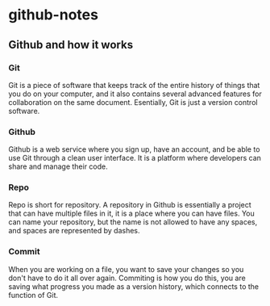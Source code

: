 # github-notes

## Github and how it works  

### Git

Git is a piece of software that keeps track of the entire history of things that you do on your computer, and it also contains several advanced features for collaboration on the same document. Esentially, Git is just a version control software.

### Github

Github is a web service where you sign up, have an account, and be able to use Git through a clean user interface. It is a platform where developers can share and manage their code.

### Repo

Repo is short for repository. A repository in Github is essentially a project that can have multiple files in it, it is a place where you can have files. You can name your repository, but the name is not allowed to have any spaces, and spaces are represented by dashes.

### Commit

When you are working on a file, you want to save your changes so you don't have to do it all over again. Commiting is how you do this, you are saving what progress you made as a version history, which connects to the function of Git.
